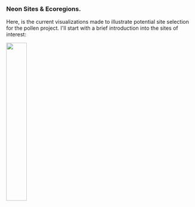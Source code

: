 ### Neon Sites & Ecoregions. 

Here, is the current visualizations made to illustrate potential site selection for the pollen project. I'll start with a brief introduction into the sites of interest: 


<img align="middle" width="33%" src="jtmiller28/pollen-project-mapping/output-figures/NAecoregion-Neon-sites/ecoregion-overall-map-w-neon.png">
